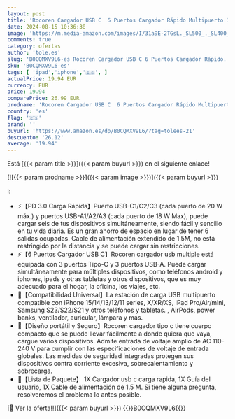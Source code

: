 ```yaml
---
layout: post
title: 'Rocoren Cargador USB C  6 Puertos Cargador Rápido Multipuerto 3 USB C y 3 USB A  PD3.0 QC 3.0  Compatible con Samsung Galaxy S24/S23/S22/S21/S20  iPhone 15/14/13/12  iPad Pro/Air  Steam Deck-Blanco'
date: 2024-08-15 10:36:38
image: 'https://m.media-amazon.com/images/I/31a9E-2TGsL._SL500_._SL400_.jpg'
comments: true
category: ofertas
author: 'tole.es'
slug: 'B0CQMXV9L6-es Rocoren Cargador USB C 6 Puertos Cargador Rápido...'
sku: 'B0CQMXV9L6-es'
tags: [ 'ipad','iphone','🇪🇸', ]
actualPrice: 19.94 EUR
currency: EUR
price: 19.94
comparePrice: 26.99 EUR
prodname: 'Rocoren Cargador USB C  6 Puertos Cargador Rápido Multipuerto 3 USB C y 3 USB A  PD3.0 QC 3.0  Compatible con Samsung Galaxy S24/S23/S22/S21/S20  iPhone 15/14/13/12  iPad Pro/Air  Steam Deck-Blanco'
country: 'es'
flag: '🇪🇸'
brand: ''
buyurl: 'https://www.amazon.es/dp/B0CQMXV9L6/?tag=tolees-21'
descuento: '26.12'
average: '19.94'
---
```


Está [{{< param title >}}]({{< param buyurl >}}) en el siguiente enlace!

[![{{< param prodname >}}]({{< param image >}})]({{< param buyurl >}})

ℹ️:

- ⚡【PD 3.0 Carga Rápida】Puerto USB-C1/C2/C3 (cada puerto de 20 W máx.) y puertos USB-A1/A2/A3 (cada puerto de 18 W Max), puede cargar seis de tus dispositivos simultáneamente, siendo fácil y sencillo en tu vida diaria. Es un gran ahorro de espacio en lugar de tener 6 salidas ocupadas. Cable de alimentación extendido de 1.5M, no está restringido por la distancia y se puede cargar sin restricciones.
- ⚡【6 Puertos Cargador USB C】Rocoren cargador usb multiple está equipada con 3 puertos Tipo-C y 3 puertos USB-A. Puede cargar simultáneamente para múltiples dispositivos, como teléfonos android y iphones, ipads y otras tabletas y otros dispositivos, que es muy adecuado para el hogar, la oficina, los viajes, etc.
- 📱【Compatibilidad Universal】La estación de carga USB multipuerto compatible con iPhone 15/14/13/12/11 series, X/XR/XS, iPad Pro/Air/mini, Samsung S23/S22/S21 y otros teléfonos y tabletas. , AirPods, power banks, ventilador, auricular, lámpara y más.
- 🔰【Diseño portátil y Seguro】Rocoren cargador tipo c tiene cuerpo compacto que se puede llevar fácilmente a donde quiera que vaya, cargue varios dispositivos. Admite entrada de voltaje amplio de AC 110-240 V para cumplir con las especificaciones de voltaje de entrada globales. Las medidas de seguridad integradas protegen sus dispositivos contra corriente excesiva, sobrecalentamiento y sobrecarga.
- 🎈【Lista de Paquete】 1X Cargador usb c carga rapida, 1X Guía del usuario, 1X Cable de alimentación de 1.5 M. Si tiene alguna pregunta, resolveremos el problema lo antes posible.

[🛒 Ver la oferta!!]({{< param buyurl >}})
{{<world>}}B0CQMXV9L6{{</world>}}
